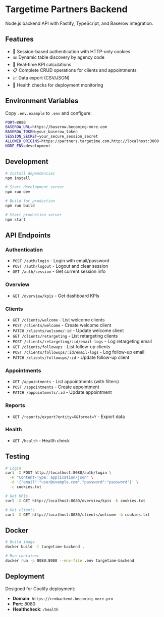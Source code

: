 # Targetime Partners Backend

Node.js backend API with Fastify, TypeScript, and Baserow integration.

## Features

- 🔐 Session-based authentication with HTTP-only cookies
- 📊 Dynamic table discovery by agency code
- 🔄 Real-time KPI calculations
- 📋 Complete CRUD operations for clients and appointments
- 📈 Data export (CSV/JSON)
- 🏥 Health checks for deployment monitoring

## Environment Variables

Copy `.env.example` to `.env` and configure:

```bash
PORT=8080
BASEROW_URL=https://baserow.becoming-more.com
BASEROW_TOKEN=your_baserow_token
SESSION_SECRET=your_secure_session_secret
ALLOWED_ORIGINS=https://partners.targetime.com,http://localhost:3000
NODE_ENV=development
```

## Development

```bash
# Install dependencies
npm install

# Start development server
npm run dev

# Build for production
npm run build

# Start production server
npm start
```

## API Endpoints

### Authentication
- `POST /auth/login` - Login with email/password
- `POST /auth/logout` - Logout and clear session
- `GET /auth/session` - Get current session info

### Overview
- `GET /overview/kpis` - Get dashboard KPIs

### Clients
- `GET /clients/welcome` - List welcome clients
- `POST /clients/welcome` - Create welcome client
- `PATCH /clients/welcome/:id` - Update welcome client
- `GET /clients/retargeting` - List retargeting clients
- `POST /clients/retargeting/:id/email-logs` - Log retargeting email
- `GET /clients/followups` - List follow-up clients
- `POST /clients/followups/:id/email-logs` - Log follow-up email
- `PATCH /clients/followups/:id` - Update follow-up client

### Appointments
- `GET /appointments` - List appointments (with filters)
- `POST /appointments` - Create appointment
- `PATCH /appointments/:id` - Update appointment

### Reports
- `GET /reports/export?entity=X&format=Y` - Export data

### Health
- `GET /health` - Health check

## Testing

```bash
# Login
curl -X POST http://localhost:8080/auth/login \
  -H "Content-Type: application/json" \
  -d '{"email":"user@example.com","password":"password"}' \
  -c cookies.txt

# Get KPIs
curl -X GET http://localhost:8080/overview/kpis -b cookies.txt

# Get clients
curl -X GET http://localhost:8080/clients/welcome -b cookies.txt
```

## Docker

```bash
# Build image
docker build -t targetime-backend .

# Run container
docker run -p 8080:8080 --env-file .env targetime-backend
```

## Deployment

Designed for Coolify deployment:
- **Domain**: `https://crmbackend.becoming-more.pro`
- **Port**: 8080
- **Healthcheck**: `/health`
